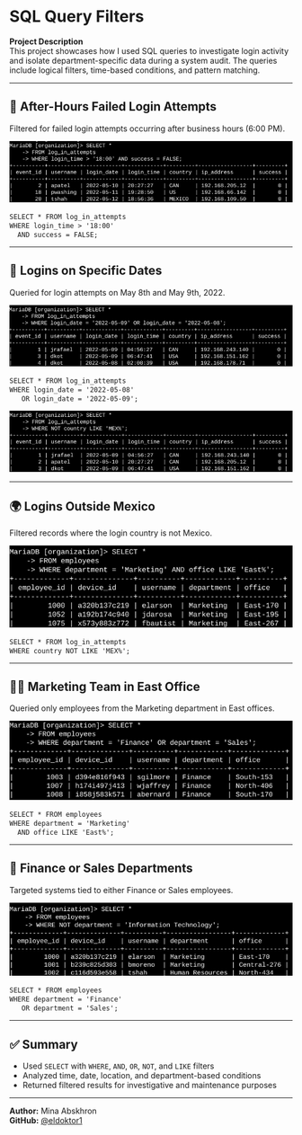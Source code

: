 # SQL Query Filters

**Project Description**  
This project showcases how I used SQL queries to investigate login activity 
and isolate department-specific data during a system audit. The queries include 
logical filters, time-based conditions, and pattern matching.

---

## 🔐 After-Hours Failed Login Attempts

Filtered for failed login attempts occurring after business hours (6:00 PM).

![After Hours Failed Login](https://raw.githubusercontent.com/eldoktor1/SQL-Lab/main/sql_filters_images/sql_page_1_img_1.png)

    SELECT * FROM log_in_attempts
    WHERE login_time > '18:00'
      AND success = FALSE;

---

## 📅 Logins on Specific Dates

Queried for login attempts on May 8th and May 9th, 2022.

![Query Date Filtering](https://raw.githubusercontent.com/eldoktor1/SQL-Lab/main/sql_filters_images/sql_page_2_img_1.png)

    SELECT * FROM log_in_attempts
    WHERE login_date = '2022-05-08'
       OR login_date = '2022-05-09';

![Result Sample](https://raw.githubusercontent.com/eldoktor1/SQL-Lab/main/sql_filters_images/sql_page_2_img_2.png)

---

## 🌍 Logins Outside Mexico

Filtered records where the login country is not Mexico.

![Not Mexico Filter](https://raw.githubusercontent.com/eldoktor1/SQL-Lab/main/sql_filters_images/sql_page_3_img_1.png)

    SELECT * FROM log_in_attempts
    WHERE country NOT LIKE 'MEX%';

---

## 🧑‍💼 Marketing Team in East Office

Queried only employees from the Marketing department in East offices.

![Marketing East Office](https://raw.githubusercontent.com/eldoktor1/SQL-Lab/main/sql_filters_images/sql_page_4_img_1.png)

    SELECT * FROM employees
    WHERE department = 'Marketing'
      AND office LIKE 'East%';

---

## 💼 Finance or Sales Departments

Targeted systems tied to either Finance or Sales employees.

![Finance or Sales](https://raw.githubusercontent.com/eldoktor1/SQL-Lab/main/sql_filters_images/sql_page_4_img_2.png)

    SELECT * FROM employees
    WHERE department = 'Finance'
       OR department = 'Sales';

---

## ✅ Summary

- Used `SELECT` with `WHERE`, `AND`, `OR`, `NOT`, and `LIKE` filters  
- Analyzed time, date, location, and department-based conditions  
- Returned filtered results for investigative and maintenance purposes

---

**Author:** Mina Abskhron  
**GitHub:** [@eldoktor1](https://github.com/eldoktor1)
